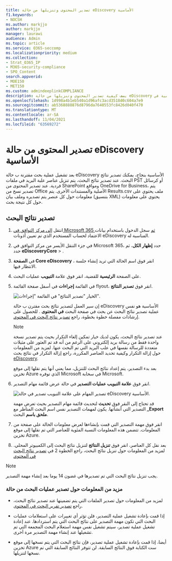 ```yaml
---
title: تصدير المحتوى وتنزيلها من حالة eDiscovery الأساسية
f1.keywords:
- NOCSH
ms.author: markjjo
author: markjjo
manager: laurawi
audience: Admin
ms.topic: article
ms.service: O365-seccomp
ms.localizationpriority: medium
ms.collection:
- Strat_O365_IP
- M365-security-compliance
- SPO_Content
search.appverid:
- MOE150
- MET150
ms.custom: admindeeplinkCOMPLIANCE
description: يصف كيفية تصدير المحتوى وتنزيلها من حالة eDiscovery الأساسية في Microsoft 365.
ms.openlocfilehash: 1d998a4b1eb540a1d96afc3acd3518d0c604a7e9
ms.sourcegitcommit: ab5368888876d8796da7640553fc8426d040f470
ms.translationtype: MT
ms.contentlocale: ar-SA
ms.lasthandoff: 11/04/2021
ms.locfileid: "63569272"
---
```

# <a name="export-content-from-a-core-ediscovery-case"></a>تصدير المحتوى من حالة eDiscovery الأساسية

بعد تشغيل عملية بحث مقترنة ب حالة eDiscovery الأساسية بنجاح، يمكنك تصدير نتائج البحث. عند تصدير نتائج البحث، يتم تنزيل عناصر علبة البريد في ملفات PST أو كرسائل فردية. عند تصدير المحتوى من SharePoint ومواقع OneDrive for Business، يتم تصدير نسخ من Office الأصلية والمستندات الأخرى. يتم Results.csv ملف يحتوي على معلومات حول كل عنصر يتم تصديره وملف بيان (بتنسيق XML) يحتوي على معلومات حول كل نتيجة بحث.
  
## <a name="export-search-results"></a>تصدير نتائج البحث

1. انتقل <a href="https://go.microsoft.com/fwlink/p/?linkid=2077149" target="_blank">إلى مركز التوافق في Microsoft 365 ثم</a> سجل الدخول باستخدام بيانات الاعتماد لحساب المستخدم الذي تم تعيين أذونات eDiscovery المناسبة له.

2. في جزء التنقل الأيسر من مركز التوافق في Microsoft 365، حدد **إظهار الكل**، ثم حدد **eDiscoveryCore** > .<a href="https://go.microsoft.com/fwlink/p/?linkid=2174007" target="_blank"></a>

3. في **الصفحة Core eDiscovery** ، انقر فوق اسم الحالة التي تريد إنشاء جلسة الانتظار فيها.

4. على الصفحة **الرئيسية** للقضية، انقر فوق علامة **التبويب** عمليات البحث.

5. في القائمة **إجراءات** في أسفل صفحة القائمة flyout، انقر فوق **تصدير النتائج**.

   ![الخيار "تصدير النتائج" في القائمة "إجراءات".](../media/ActionMenuExportResults.png)

   إن سير العمل لتصدير نتائج بحث مقترن ب حالة eDiscovery الأساسية هو نفس عملية تصدير نتائج البحث عن بحث في صفحة البحث **في المحتوى** . للحصول على إرشادات مفصلة خطوة بخطوة، راجع [تصدير نتائج البحث في المحتوى](export-search-results.md).

   > [!NOTE]
   > عند تصدير نتائج البحث، يكون لديك خيار تمكين إلغاء التكرار بحيث يتم تصدير نسخة واحدة فقط من رسالة بريد إلكتروني على الرغم من أنه قد تم العثور على مثيلات متعددة للرسالة نفسها في علب البريد التي تم البحث عنها. لمزيد من المعلومات حول إزالة التكرار وكيفية تحديد العناصر المكررة، راجع إزالة التكرار في نتائج بحث [eDiscovery](de-duplication-in-ediscovery-search-results.md).

   بعد بدء التصدير، يتم إعداد نتائج البحث للتنزيل، مما يعني أنها يتم نقلها إلى موقع تخزين Azure الذي توفره Microsoft في سحابة Microsoft.
  
6. انقر فوق **علامة التبويب عمليات التصدير** في حالة عرض قائمة مهام التصدير.
  
   ![تصدير المهام على علامة التبويب تصدير في حالة eDiscovery الأساسية.](../media/CoreeDiscoveryExport.png)

   قد تحتاج إلى النقر فوق **تحديث** لتحديث قائمة مهام التصدير بحيث تعرض مهمة التصدير التي أنشأتها. يكون لمهمات التصدير نفس اسم البحث المناظر مع **_Export ملحق باسم** البحث.

7. انقر فوق مهمة التصدير التي قمت بإنشاءها لعرض معلومات الحالة على صفحة من المعلومات. تتضمن هذه المعلومات النسبة المئوية للعناصر التي تم نقلها إلى موقع تخزين Azure.

8. بعد نقل كل العناصر، انقر فوق **تنزيل النتائج** لتنزيل نتائج البحث إلى الكمبيوتر المحلي. لمزيد من المعلومات حول تنزيل نتائج البحث، راجع الخطوة 2 في [تصدير نتائج البحث في المحتوى](export-search-results.md#step-2-download-the-search-results)

> [!NOTE]
> يجب تنزيل نتائج البحث التي تم تصديرها في غضون 14 يوما بعد إنشاء مهمة التصدير.

### <a name="more-information-about-exporting-searches-from-a-case"></a>مزيد من المعلومات حول تصدير عمليات البحث من حالة

- لمزيد من المعلومات حول تصدير الملفات التي يتم تضمينها عند تصدير نتائج البحث، راجع [تصدير تقرير البحث في المحتوى](export-a-content-search-report.md#whats-included-in-the-report).

- إذا قمت بإعادة تشغيل عملية التصدير، فلن تؤثر أي تغييرات على استعلامات عمليات البحث التي تكون مهمة التصدير على نتائج البحث التي يتم استردادها. عند إعادة تشغيل عملية تصدير، سيتم تشغيل نفس مهمة استعلام البحث المجمعة التي تم تشغيلها عند إنشاء مهمة التصدير مرة أخرى.

- أيضا، إذا قمت بإعادة تشغيل عملية تصدير، فإن نتائج البحث التي يتم نسخها إلى موقع تخزين Azure ست الكتابة فوق النتائج السابقة. لن تتوفر النتائج السابقة التي تم نسخها لتنزيلها.
